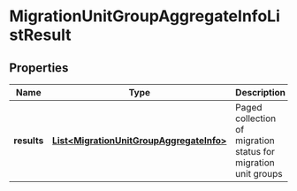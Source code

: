 # MigrationUnitGroupAggregateInfoListResult

## Properties
Name | Type | Description | Notes
------------ | ------------- | ------------- | -------------
**results** | [**List&lt;MigrationUnitGroupAggregateInfo&gt;**](MigrationUnitGroupAggregateInfo.md) | Paged collection of migration status for migration unit groups |  [optional]
